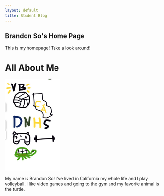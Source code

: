 ```yaml
---
layout: default
title: Student Blog
---
```




## Brandon So's Home Page
This is my homepage! Take a look around!

# All About Me
<img src="image.png"
width="180"
height="300"
/>

My name is Brandon So! I've lived in California my whole life and I play volleyball. I like video games and going to the gym and my favorite animal is the turtle. 


